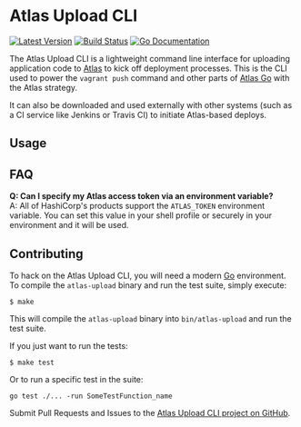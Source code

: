 Atlas Upload CLI
================
[![Latest Version](http://img.shields.io/github/release/hashicorp/atlas-upload-cli.svg?style=flat-square)][release]
[![Build Status](http://img.shields.io/travis/hashicorp/atlas-upload-cli.svg?style=flat-square)][travis]
[![Go Documentation](http://img.shields.io/badge/go-documentation-blue.svg?style=flat-square)][godocs]

[release]: https://github.com/hashicorp/atlas-upload-cli/releases
[travis]: http://travis-ci.org/hashicorp/atlas-upload-cli
[godocs]: http://godoc.org/github.com/hashicorp/atlas-upload-cli

The Atlas Upload CLI is a lightweight command line interface for uploading
application code to [Atlas][] to kick off deployment processes. This is the CLI
used to power the `vagrant push` command and other parts of [Atlas Go][] with
the Atlas strategy.

It can also be downloaded and used externally with other systems (such as a CI
service like Jenkins or Travis CI) to initiate Atlas-based deploys.

Usage
-----


FAQ
---
**Q: Can I specify my Atlas access token via an environment variable?**<br>
A: All of HashiCorp's products support the `ATLAS_TOKEN` environment variable.
You can set this value in your shell profile or securely in your environment and
it will be used.


Contributing
------------
To hack on the Atlas Upload CLI, you will need a modern [Go][] environment. To
compile the `atlas-upload` binary and run the test suite, simply execute:

```shell
$ make
```

This will compile the `atlas-upload` binary into `bin/atlas-upload` and
run the test suite.

If you just want to run the tests:

```shell
$ make test
```

Or to run a specific test in the suite:

```shell
go test ./... -run SomeTestFunction_name
```

Submit Pull Requests and Issues to the [Atlas Upload CLI project on GitHub][Atlas Upload CLI].


[Atlas]: https://atlas.hashicorp.com "HashiCorp's Atlas"
[Atlas Go]: https://github.com/hashicorp/atlas-go "Atlas Go on GitHub"
[Atlas Upload CLI]: https://github.com/hashicorp/atlas-upload-cli "Atlas Upload CLI on GitHub"
[Go]: http://golang.org "Go the language"
